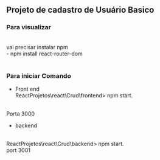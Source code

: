 ## Projeto de cadastro de  Usuário Basico


### Para visualizar
<br>
vai precisar instalar npm 
<br>
- npm install react-router-dom <br>
<br>

### Para iniciar Comando

- Front end <br>
ReactProjetos\react\Crud\frontend> npm start.
<br>
Porta 3000

<br>

- backend 
<br>
ReactProjetos\react\Crud\backend> npm start. 
<br>
port 3001